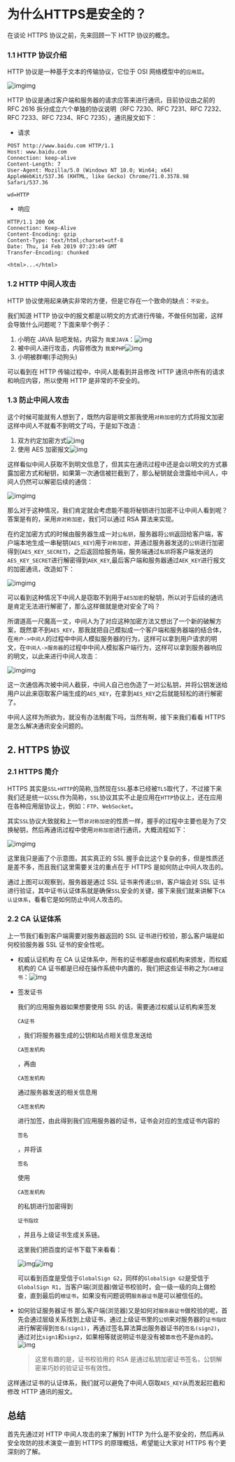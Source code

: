 # 为什么HTTPS是安全的？

在谈论 HTTPS 协议之前，先来回顾一下 HTTP 协议的概念。



### 1.1 HTTP 协议介绍

HTTP 协议是一种基于文本的传输协议，它位于 OSI 网络模型中的`应用层`。

![img](https://oscimg.oschina.net/oscnet/7243f8ac-4418-4d30-ad81-f0f7101d61ff.png)img

HTTP 协议是通过客户端和服务器的请求应答来进行通讯，目前协议由之前的 RFC 2616 拆分成立六个单独的协议说明（RFC 7230、RFC 7231、RFC 7232、RFC 7233、RFC 7234、RFC 7235），通讯报文如下：

- 请求

```
POST http://www.baidu.com HTTP/1.1
Host: www.baidu.com
Connection: keep-alive
Content-Length: 7
User-Agent: Mozilla/5.0 (Windows NT 10.0; Win64; x64) AppleWebKit/537.36 (KHTML, like Gecko) Chrome/71.0.3578.98 Safari/537.36

wd=HTTP
```

- 响应

```
HTTP/1.1 200 OK
Connection: Keep-Alive
Content-Encoding: gzip
Content-Type: text/html;charset=utf-8
Date: Thu, 14 Feb 2019 07:23:49 GMT
Transfer-Encoding: chunked

<html>...</html>
```



### 1.2 HTTP 中间人攻击

HTTP 协议使用起来确实非常的方便，但是它存在一个致命的缺点：`不安全`。

我们知道 HTTP 协议中的报文都是以明文的方式进行传输，不做任何加密，这样会导致什么问题呢？下面来举个例子：

1. 小明在 JAVA 贴吧发帖，内容为 `我爱JAVA`：![img](https://oscimg.oschina.net/oscnet/88468157-573d-4445-a404-167193462d05.png)
2. 被中间人进行攻击，内容修改为 `我爱PHP`![img](https://oscimg.oschina.net/oscnet/ddecbf02-4a5d-4522-a3fb-a8d94676f29e.png)
3. 小明被群嘲(手动狗头)

可以看到在 HTTP 传输过程中，中间人能看到并且修改 HTTP 通讯中所有的请求和响应内容，所以使用 HTTP 是非常的不安全的。



### 1.3 防止中间人攻击

这个时候可能就有人想到了，既然内容是明文那我使用`对称加密`的方式将报文加密这样中间人不就看不到明文了吗，于是如下改造：

1. 双方约定加密方式![img](https://oscimg.oschina.net/oscnet/b8589e14-a083-4506-8d40-5a3af45cf525.png)
2. 使用 AES 加密报文![img](https://oscimg.oschina.net/oscnet/6cd85866-8214-45f7-9bc7-0f44ced9fc09.png)

这样看似中间人获取不到明文信息了，但其实在通讯过程中还是会以明文的方式暴露加密方式和秘钥，如果第一次通信被拦截到了，那么秘钥就会泄露给中间人，中间人仍然可以解密后续的通信：

![img](https://oscimg.oschina.net/oscnet/0edab091-fcb7-4eb9-85ee-df4ba9b3ed10.png)img

那么对于这种情况，我们肯定就会考虑能不能将秘钥进行加密不让中间人看到呢？答案是有的，采用`非对称加密`，我们可以通过 RSA 算法来实现。

在约定加密方式的时候由服务器生成一对`公私钥`，服务器将`公钥`返回给客户端，客户端本地生成一串秘钥(`AES_KEY`)用于`对称加密`，并通过服务器发送的`公钥`进行加密得到(`AES_KEY_SECRET`)，之后返回给服务端，服务端通过`私钥`将客户端发送的`AES_KEY_SECRET`进行解密得到`AEK_KEY`,最后客户端和服务器通过`AEK_KEY`进行报文的加密通讯，改造如下：

![img](https://oscimg.oschina.net/oscnet/f0b34c7e-bcc4-4ef5-9b4f-a4212e0809cc.png)img

可以看到这种情况下中间人是窃取不到用于`AES加密`的秘钥，所以对于后续的通讯是肯定无法进行解密了，那么这样做就是绝对安全了吗？

所谓道高一尺魔高一丈，中间人为了对应这种加密方法又想出了一个新的破解方案，既然拿不到`AES_KEY`，那我就把自己模拟成一个客户端和服务器端的结合体，在`用户->中间人`的过程中中间人模拟服务器的行为，这样可以拿到用户请求的明文，在`中间人->服务器`的过程中中间人模拟客户端行为，这样可以拿到服务器响应的明文，以此来进行中间人攻击：

![img](https://oscimg.oschina.net/oscnet/fdb3a1d5-5b86-4209-9768-4a466bc0dbe6.png)img

这一次通信再次被中间人截获，中间人自己也伪造了一对公私钥，并将公钥发送给用户以此来窃取客户端生成的`AES_KEY`，在拿到`AES_KEY`之后就能轻松的进行解密了。

中间人这样为所欲为，就没有办法制裁下吗，当然有啊，接下来我们看看 HTTPS 是怎么解决通讯安全问题的。



## 2. HTTPS 协议



### 2.1 HTTPS 简介

HTTPS 其实是`SSL+HTTP`的简称,当然现在`SSL`基本已经被`TLS`取代了，不过接下来我们还是统一以`SSL`作为简称，`SSL`协议其实不止是应用在`HTTP`协议上，还在应用在各种应用层协议上，例如：`FTP`、`WebSocket`。

其实`SSL`协议大致就和上一节`非对称加密`的性质一样，握手的过程中主要也是为了交换秘钥，然后再通讯过程中使用`对称加密`进行通讯，大概流程如下：

![img](https://oscimg.oschina.net/oscnet/c4dda4f7-188c-452e-a6e4-d4f76ec33a04.png)img

这里我只是画了个示意图，其实真正的 SSL 握手会比这个复杂的多，但是性质还是差不多，而且我们这里需要关注的重点在于 HTTPS 是如何防止中间人攻击的。

通过上图可以观察到，服务器是通过 SSL 证书来传递`公钥`，客户端会对 SSL 证书进行验证，其中证书认证体系就是确保`SSL`安全的关键，接下来我们就来讲解下`CA 认证体系`，看看它是如何防止中间人攻击的。



### 2.2 CA 认证体系

上一节我们看到客户端需要对服务器返回的 SSL 证书进行校验，那么客户端是如何校验服务器 SSL 证书的安全性呢。

- 权威认证机构 在 CA 认证体系中，所有的证书都是由权威机构来颁发，而权威机构的 CA 证书都是已经在操作系统中内置的，我们把这些证书称之为`CA根证书`：![img](https://oscimg.oschina.net/oscnet/0f1ce1e7-e8de-42e8-8f96-d8bdcbbf09a5.png)

- 签发证书

  我们的应用服务器如果想要使用 SSL 的话，需要通过权威认证机构来签发

  ```
  CA证书
  ```

  ，我们将服务器生成的公钥和站点相关信息发送给

  ```
  CA签发机构
  ```

  ，再由

  ```
  CA签发机构
  ```

  通过服务器发送的相关信息用

  ```
  CA签发机构
  ```

  进行加签，由此得到我们应用服务器的证书，证书会对应的生成证书内容的

  ```
  签名
  ```

  ，并将该

  ```
  签名
  ```

  使用

  ```
  CA签发机构
  ```

  的私钥进行加密得到

  ```
  证书指纹
  ```

  ，并且与上级证书生成关系链。

  这里我们把百度的证书下载下来看看：

  ![img](https://oscimg.oschina.net/oscnet/678206dd-8061-441a-a2b0-9c970e6407d8.png)![img](https://oscimg.oschina.net/oscnet/63813f79-ff09-47a3-9ce2-be43d29e2a24.png)

  可以看到百度是受信于`GlobalSign G2`，同样的`GlobalSign G2`是受信于`GlobalSign R1`，当客户端(浏览器)做证书校验时，会一级一级的向上做检查，直到最后的`根证书`，如果没有问题说明`服务器证书`是可以被信任的。

- 如何验证服务器证书 那么客户端(浏览器)又是如何对`服务器证书`做校验的呢，首先会通过层级关系找到上级证书，通过上级证书里的`公钥`来对服务器的`证书指纹`进行解密得到`签名(sign1)`，再通过签名算法算出服务器证书的`签名(sign2)`，通过对比`sign1`和`sign2`，如果相等就说明证书是没有被`篡改`也不是`伪造`的。![img](https://oscimg.oschina.net/oscnet/22d450c3-6c5b-4050-94b6-f725c11da30f.png)

  > 这里有趣的是，证书校验用的 RSA 是通过私钥加密证书签名，公钥解密来巧妙的验证证书有效性。

这样通过证书的认证体系，我们就可以避免了中间人窃取`AES_KEY`从而发起拦截和修改 HTTP 通讯的报文。



## 总结

首先先通过对 HTTP 中间人攻击的来了解到 HTTP 为什么是不安全的，然后再从安全攻防的技术演变一直到 HTTPS 的原理概括，希望能让大家对 HTTPS 有个更深刻的了解。